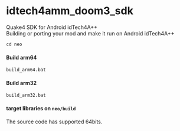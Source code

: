 # idtech4amm_doom3_sdk
Quake4 SDK for Android idTech4A++  
Building or porting your mod and make it run on Android idTech4A++

```cd neo```
#### Build arm64
```build_arm64.bat```
#### Build arm32
```build_arm32.bat```
#### target libraries on `neo/build`

The source code has supported 64bits.
